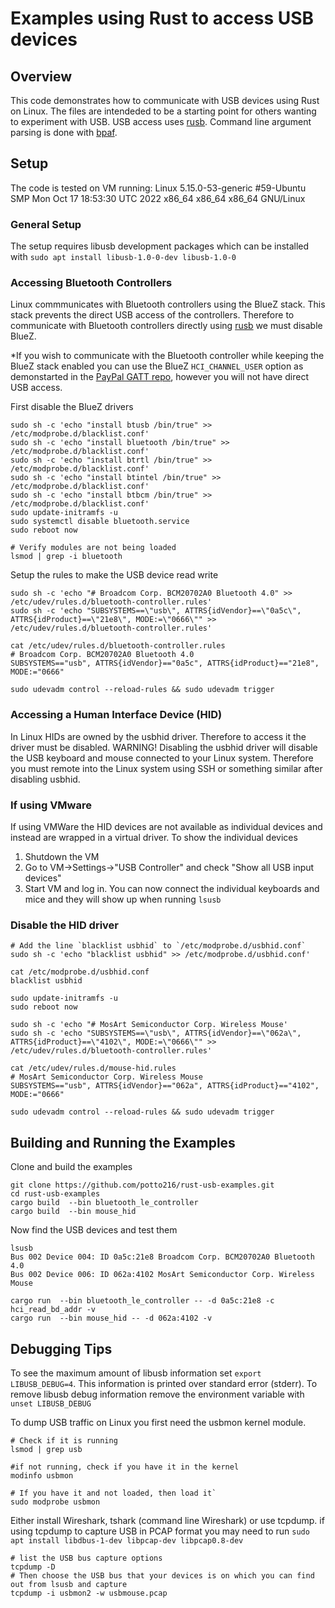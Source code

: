 # Examples using Rust to access USB devices
## Overview
This code demonstrates how to communicate with USB devices using Rust on Linux. The files are intendeded to be a starting point for others wanting to experiment with USB. USB access uses [rusb]. Command line argument parsing is done with [bpaf].

## Setup
The code is tested on VM running: 
Linux 5.15.0-53-generic #59-Ubuntu SMP Mon Oct 17 18:53:30 UTC 2022 x86_64 x86_64 x86_64 GNU/Linux

### General Setup
The setup requires libusb development packages which can be installed with
`sudo apt install libusb-1.0-0-dev libusb-1.0-0`

### Accessing Bluetooth Controllers
Linux commmunicates with Bluetooth controllers using the BlueZ stack. This stack prevents the direct USB access of the controllers. Therefore
to communicate with Bluetooth controllers directly using [rusb] we must disable BlueZ.

*If you wish to communicate with the Bluetooth controller while keeping the BlueZ stack enabled you can use the BlueZ `HCI_CHANNEL_USER` option as demonstarted in the [PayPal GATT repo](github.com/paypal/gatt), however you will not have direct USB access.

First disable the BlueZ drivers
```
sudo sh -c 'echo "install btusb /bin/true" >> /etc/modprobe.d/blacklist.conf'
sudo sh -c 'echo "install bluetooth /bin/true" >> /etc/modprobe.d/blacklist.conf'
sudo sh -c 'echo "install btrtl /bin/true" >> /etc/modprobe.d/blacklist.conf'
sudo sh -c 'echo "install btintel /bin/true" >> /etc/modprobe.d/blacklist.conf'
sudo sh -c 'echo "install btbcm /bin/true" >> /etc/modprobe.d/blacklist.conf'
sudo update-initramfs -u
sudo systemctl disable bluetooth.service
sudo reboot now

# Verify modules are not being loaded
lsmod | grep -i bluetooth
```

Setup the rules to make the USB device read write
```
sudo sh -c 'echo "# Broadcom Corp. BCM20702A0 Bluetooth 4.0" >> /etc/udev/rules.d/bluetooth-controller.rules'
sudo sh -c 'echo "SUBSYSTEMS==\"usb\", ATTRS{idVendor}==\"0a5c\", ATTRS{idProduct}==\"21e8\", MODE:=\"0666\"" >> /etc/udev/rules.d/bluetooth-controller.rules'

cat /etc/udev/rules.d/bluetooth-controller.rules
# Broadcom Corp. BCM20702A0 Bluetooth 4.0
SUBSYSTEMS=="usb", ATTRS{idVendor}=="0a5c", ATTRS{idProduct}=="21e8", MODE:="0666"

sudo udevadm control --reload-rules && sudo udevadm trigger
```

### Accessing a Human Interface Device (HID)
In Linux HIDs are owned by the usbhid driver. Therefore to access it the driver must be disabled. WARNING! Disabling the usbhid driver will disable the USB keyboard and mouse connected to your Linux system. Therefore you must remote into the Linux system using SSH or something similar after disabling usbhid.

### If using VMware 
If using VMWare the HID devices are not available as individual devices and instead are wrapped in a virtual driver. To show the individual devices
1. Shutdown the VM
2. Go to VM->Settings->"USB Controller" and check "Show all USB input devices"
3. Start VM and log in.
You can now connect the individual keyboards and mice and they will show up when running `lsusb`

### Disable the HID driver
```
# Add the line `blacklist usbhid` to `/etc/modprobe.d/usbhid.conf`
sudo sh -c 'echo "blacklist usbhid" >> /etc/modprobe.d/usbhid.conf'

cat /etc/modprobe.d/usbhid.conf
blacklist usbhid

sudo update-initramfs -u
sudo reboot now

sudo sh -c 'echo "# MosArt Semiconductor Corp. Wireless Mouse'
sudo sh -c 'echo "SUBSYSTEMS==\"usb\", ATTRS{idVendor}==\"062a\", ATTRS{idProduct}==\"4102\", MODE:=\"0666\"" >> /etc/udev/rules.d/bluetooth-controller.rules'

cat /etc/udev/rules.d/mouse-hid.rules
# MosArt Semiconductor Corp. Wireless Mouse
SUBSYSTEMS=="usb", ATTRS{idVendor}=="062a", ATTRS{idProduct}=="4102", MODE:="0666"

sudo udevadm control --reload-rules && sudo udevadm trigger
```

## Building and Running the Examples

Clone and build the examples
```
git clone https://github.com/potto216/rust-usb-examples.git
cd rust-usb-examples
cargo build  --bin bluetooth_le_controller
cargo build  --bin mouse_hid
```
Now find the USB devices and test them 

```
lsusb
Bus 002 Device 004: ID 0a5c:21e8 Broadcom Corp. BCM20702A0 Bluetooth 4.0
Bus 002 Device 006: ID 062a:4102 MosArt Semiconductor Corp. Wireless Mouse

cargo run  --bin bluetooth_le_controller -- -d 0a5c:21e8 -c hci_read_bd_addr -v
cargo run  --bin mouse_hid -- -d 062a:4102 -v
```
## Debugging  Tips
To see the maximum amount of libusb information set `export LIBUSB_DEBUG=4`. This information is printed over standard error (stderr).
To remove libusb debug information remove the environment variable with `unset LIBUSB_DEBUG`

To dump USB traffic on Linux you first need the usbmon kernel module. 
```
# Check if it is running
lsmod | grep usb

#if not running, check if you have it in the kernel
modinfo usbmon

# If you have it and not loaded, then load it`
sudo modprobe usbmon
```

Either install Wireshark, tshark (command line Wireshark) or use tcpdump. if using tcpdump to capture USB in PCAP format you may need to run `sudo apt install libdbus-1-dev libpcap-dev libpcap0.8-dev`

```
# list the USB bus capture options
tcpdump -D
# Then choose the USB bus that your devices is on which you can find out from lsusb and capture
tcpdump -i usbmon2 -w usbmouse.pcap 
```

[rusb]: https://github.com/a1ien/rusb
[bpaf]: https://github.com/pacak/bpaf
